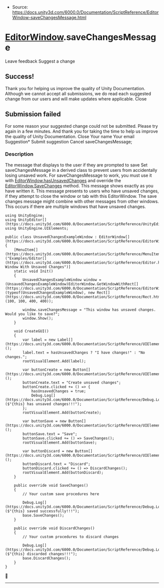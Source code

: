 * Source: https://docs.unity3d.com/6000.0/Documentation/ScriptReference/EditorWindow-saveChangesMessage.html

#  [EditorWindow](https://docs.unity3d.com/6000.0/Documentation/ScriptReference/EditorWindow.html).saveChangesMessage
Leave feedback
Suggest a change
## Success!
Thank you for helping us improve the quality of Unity Documentation. Although we cannot accept all submissions, we do read each suggested change from our users and will make updates where applicable.
Close
## Submission failed
For some reason your suggested change could not be submitted. Please <a>try again</a> in a few minutes. And thank you for taking the time to help us improve the quality of Unity Documentation.
Close
Your name Your email Suggestion* Submit suggestion
Cancel
saveChangesMessage; 
### Description
The message that displays to the user if they are prompted to save
Set saveChangesMessage in a derived class to prevent users from accidentally losing unsaved work. For saveChangesMessage to work, you must use it with [EditorWindow.hasUnsavedChanges](https://docs.unity3d.com/6000.0/Documentation/ScriptReference/EditorWindow-hasUnsavedChanges.html) and override the [EditorWindow.SaveChanges](https://docs.unity3d.com/6000.0/Documentation/ScriptReference/EditorWindow.SaveChanges.html) method. This message shows exactly as you have written it. This message presents to users who have unsaved changes, if they attempt to close the window or tab with this EditorWindow. The save changes message might combine with other messages from other windows. This occurs if there are multiple windows that have unsaved changes. 
```
using UnityEngine;
using UnityEditor[](https://docs.unity3d.com/6000.0/Documentation/ScriptReference/UnityEditor.html);
using UnityEngine.UIElements;

public class UnsavedChangesExampleWindow : EditorWindow[](https://docs.unity3d.com/6000.0/Documentation/ScriptReference/EditorWindow.html)
{
    [MenuItem[](https://docs.unity3d.com/6000.0/Documentation/ScriptReference/MenuItem.html)("Examples/Editor[](https://docs.unity3d.com/6000.0/Documentation/ScriptReference/Editor.html) Window With Unsaved Changes")]
    static void Init()
    {
        UnsavedChangesExampleWindow window = (UnsavedChangesExampleWindow)EditorWindow.GetWindowWithRect[](https://docs.unity3d.com/6000.0/Documentation/ScriptReference/EditorWindow.GetWindowWithRect.html)(typeof(UnsavedChangesExampleWindow), new Rect[](https://docs.unity3d.com/6000.0/Documentation/ScriptReference/Rect.html)(100, 100, 400, 400));

        window.saveChangesMessage = "This window has unsaved changes. Would you like to save?";
        window.Show();
    }

    void CreateGUI()
    {
        var label = new Label[](https://docs.unity3d.com/6000.0/Documentation/ScriptReference/UIElements.Label.html)();
        label.text = hasUnsavedChanges ? "I have changes!" : "No changes.";
        rootVisualElement.Add(label);

        var buttonCreate = new Button[](https://docs.unity3d.com/6000.0/Documentation/ScriptReference/UIElements.Button.html)();
        buttonCreate.text = "Create unsaved changes";
        buttonCreate.clicked += () => {
            hasUnsavedChanges = true;
            Debug.Log[](https://docs.unity3d.com/6000.0/Documentation/ScriptReference/Debug.Log.html)($"{this} has unsaved changes!!!");
        };
        rootVisualElement.Add(buttonCreate);

        var buttonSave = new Button[](https://docs.unity3d.com/6000.0/Documentation/ScriptReference/UIElements.Button.html)();
        buttonSave.text = "Save";
        buttonSave.clicked += () => SaveChanges();
        rootVisualElement.Add(buttonSave);

        var buttonDiscard = new Button[](https://docs.unity3d.com/6000.0/Documentation/ScriptReference/UIElements.Button.html)();
        buttonDiscard.text = "Discard";
        buttonDiscard.clicked += () => DiscardChanges();
        rootVisualElement.Add(buttonDiscard);
    }

    public override void SaveChanges()
    {
        // Your custom save procedures here

        Debug.Log[](https://docs.unity3d.com/6000.0/Documentation/ScriptReference/Debug.Log.html)($"{this} saved successfully!!!");
        base.SaveChanges();
    }

    public override void DiscardChanges()
    {
        // Your custom procedures to discard changes

        Debug.Log[](https://docs.unity3d.com/6000.0/Documentation/ScriptReference/Debug.Log.html)($"{this} discarded changes!!!");
        base.DiscardChanges();
    }
}

```

* * *
